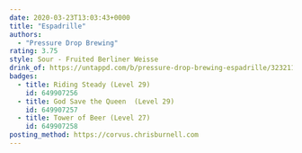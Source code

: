 ```yaml
---
date: 2020-03-23T13:03:43+0000
title: "Espadrille"
authors:
  - "Pressure Drop Brewing"
rating: 3.75
style: Sour - Fruited Berliner Weisse
drink_of: https://untappd.com/b/pressure-drop-brewing-espadrille/3232119
badges:
  - title: Riding Steady (Level 29)
    id: 649907256
  - title: God Save the Queen  (Level 29)
    id: 649907257
  - title: Tower of Beer (Level 27)
    id: 649907258
posting_method: https://corvus.chrisburnell.com
---
```


